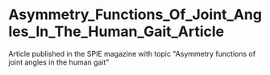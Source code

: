 Asymmetry_Functions_Of_Joint_Angles_In_The_Human_Gait_Article
=============================================================

Article published in the SPIE magazine with topic "Asymmetry functions of joint angles in the human gait"
